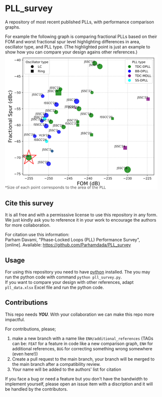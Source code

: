 # PLL_survey
A repository of most recent published PLLs, with performance comparison graphs.

For example the following graph is comparing fractional PLLs based on their FOM and worst fractional spur level highlighting differences in area, oscillator type, and PLL type. (The highlighted point is just an example to show how you can compare your design agains other references.)
![Spur FOM example](./Spur_FOM.svg)



## Cite this survey
It is all free and with a permisssive license to use this repository in any form. We just kindly ask you to reference it in your work to encourage the authors for more collaboration.

For citation use this information: \
Parham Davami, "Phase-Locked Loops (PLL) Performance Survey", [online]. Available: https://github.com/Parhamdada/PLL_survey

## Usage
For using this repository you need to have [python](https://www.python.org/) installed. The you may run the python code with command `python pll_survey.py`. \
If you want to compare your design with other references, adapt `pll_data.xlsx` Excel file and run the python code.

## Contributions
This repo needs ***YOU***. With your collaboration we can make this repo more impactful.

For contributions, please;
1. make a new branch with a name like `ENH/additional_references` (TAGs can be: `FEAT` for a feature in code like a new comparison graph, `ENH` for additional references, `BUG` for correcting something wrong somewhere (even here!))
2. Create a pull request to the main branch, your branch will be merged to the main branch after a compatibility review.
3. Your name will be added to the authors' list for citation


If you face a bug or need a feature but you don't have the bandwidth to implement yourself, please open an issue item with a discription and it will be handled by the contributors.